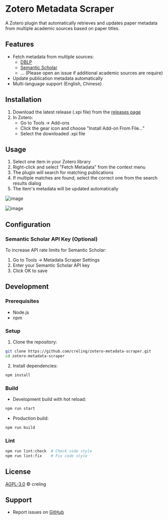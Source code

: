 # Zotero Metadata Scraper

A Zotero plugin that automatically retrieves and updates paper metadata from multiple academic sources based on paper titles.

## Features

- Fetch metadata from multiple sources:
  - [DBLP](https://dblp.org/)
  - [Semantic Scholar](https://www.semanticscholar.org/)
  - ...  (Please open an issue if additional academic sources are require)
- Update publication metadata automatically
- Multi-language support (English, Chinese)

## Installation

1. Download the latest release (.xpi file) from the [releases page](https://github.com/creling/zotero-metadata-scraper/releases)
2. In Zotero:
   - Go to Tools → Add-ons
   - Click the gear icon and choose "Install Add-on From File..."
   - Select the downloaded .xpi file

## Usage

1. Select one item in your Zotero library
2. Right-click and select "Fetch Metadata" from the context menu
3. The plugin will search for matching publications
4. If multiple matches are found, select the correct one from the search results dialog
5. The item's metadata will be updated automatically

![image](https://github.com/user-attachments/assets/05221bd1-05c3-4fe0-86ee-571a0487bcf6)

![image](https://github.com/user-attachments/assets/6990bd4c-4b23-4288-b95b-b8f0086b75d7)

## Configuration

### Semantic Scholar API Key (Optional)

To increase API rate limits for Semantic Scholar:

1. Go to Tools → Metadata Scraper Settings
2. Enter your Semantic Scholar API key
3. Click OK to save

## Development

### Prerequisites

- Node.js
- npm

### Setup

1. Clone the repository:

```bash
git clone https://github.com/creling/zotero-metadata-scraper.git
cd zotero-metadata-scraper
```

2. Install dependencies:

```bash
npm install
```

### Build

- Development build with hot reload:

```bash
npm run start
```

- Production build:

```bash
npm run build
```

### Lint

```bash
npm run lint:check  # Check code style
npm run lint:fix    # Fix code style
```

## License

[AGPL-3.0](LICENSE) © creling

## Support

- Report issues on [GitHub](https://github.com/creling/zotero-metadata-scraper/issues)
<!-- - Check the [documentation](doc/) for more details -->
